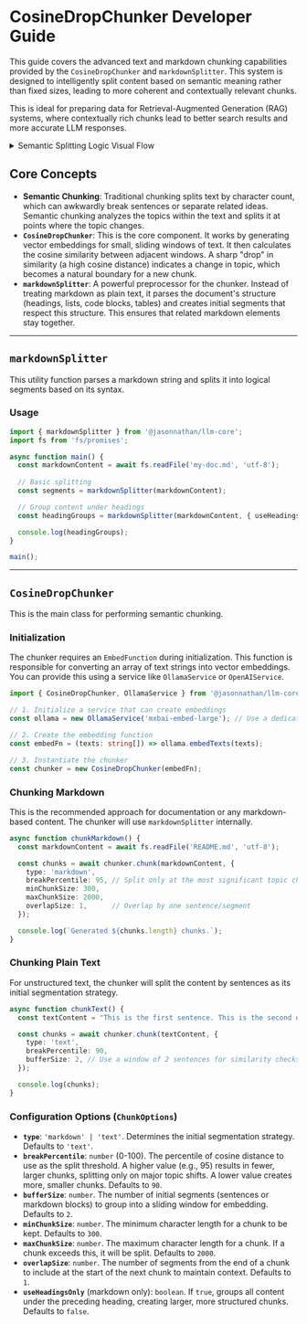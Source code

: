 # CosineDropChunker Developer Guide

This guide covers the advanced text and markdown chunking capabilities provided by the `CosineDropChunker` and `markdownSplitter`. This system is designed to intelligently split content based on semantic meaning rather than fixed sizes, leading to more coherent and contextually relevant chunks.

This is ideal for preparing data for Retrieval-Augmented Generation (RAG) systems, where contextually rich chunks lead to better search results and more accurate LLM responses.

<details>
<summary>Semantic Splitting Logic Visual Flow</summary>

```mermaid
flowchart TD
    subgraph CosineDropChunker
        A[Input Text/Markdown] --> B{Initial Segmentation}
        B -- Markdown --> B1[markdownSplitter]
        B -- Plain Text --> B2[Sentence Splitter]
        B1 --> C[Segments]
        B2 --> C[Segments]
        C --> D[Create Sliding Windows]
        D --> E[embedFn: Generate Embeddings]
        E --> F[Calculate Cosine Distances]
        F --> G[Find Threshold at Percentile]
        G --> H[Split at Topic Boundaries]
        H --> I[Apply Overlap]
    end
    I --> J[Final Chunks]

```

</details>

## Core Concepts

- **Semantic Chunking**: Traditional chunking splits text by character count, which can awkwardly break sentences or separate related ideas. Semantic chunking analyzes the topics within the text and splits it at points where the topic changes.
- **`CosineDropChunker`**: This is the core component. It works by generating vector embeddings for small, sliding windows of text. It then calculates the cosine similarity between adjacent windows. A sharp "drop" in similarity (a high cosine distance) indicates a change in topic, which becomes a natural boundary for a new chunk.
- **`markdownSplitter`**: A powerful preprocessor for the chunker. Instead of treating markdown as plain text, it parses the document's structure (headings, lists, code blocks, tables) and creates initial segments that respect this structure. This ensures that related markdown elements stay together.

---

## `markdownSplitter`

This utility function parses a markdown string and splits it into logical segments based on its syntax.

### Usage

```typescript
import { markdownSplitter } from '@jasonnathan/llm-core';
import fs from 'fs/promises';

async function main() {
  const markdownContent = await fs.readFile('my-doc.md', 'utf-8');
  
  // Basic splitting
  const segments = markdownSplitter(markdownContent);

  // Group content under headings
  const headingGroups = markdownSplitter(markdownContent, { useHeadingsOnly: true });

  console.log(headingGroups);
}

main();
```

---

## `CosineDropChunker`

This is the main class for performing semantic chunking.

### Initialization

The chunker requires an `EmbedFunction` during initialization. This function is responsible for converting an array of text strings into vector embeddings. You can provide this using a service like `OllamaService` or `OpenAIService`.

```typescript
import { CosineDropChunker, OllamaService } from '@jasonnathan/llm-core';

// 1. Initialize a service that can create embeddings
const ollama = new OllamaService('mxbai-embed-large'); // Use a dedicated embedding model

// 2. Create the embedding function
const embedFn = (texts: string[]) => ollama.embedTexts(texts);

// 3. Instantiate the chunker
const chunker = new CosineDropChunker(embedFn);
```

### Chunking Markdown

This is the recommended approach for documentation or any markdown-based content. The chunker will use `markdownSplitter` internally.

```typescript
async function chunkMarkdown() {
  const markdownContent = await fs.readFile('README.md', 'utf-8');

  const chunks = await chunker.chunk(markdownContent, {
    type: 'markdown',
    breakPercentile: 95, // Split only at the most significant topic changes
    minChunkSize: 300,
    maxChunkSize: 2000,
    overlapSize: 1,      // Overlap by one sentence/segment
  });

  console.log(`Generated ${chunks.length} chunks.`);
}
```

### Chunking Plain Text

For unstructured text, the chunker will split the content by sentences as its initial segmentation strategy.

```typescript
async function chunkText() {
  const textContent = "This is the first sentence. This is the second one. A third sentence provides new context and talks about something different.";

  const chunks = await chunker.chunk(textContent, {
    type: 'text',
    breakPercentile: 90,
    bufferSize: 2, // Use a window of 2 sentences for similarity checks
  });

  console.log(chunks);
}
```

### Configuration Options (`ChunkOptions`)

- **`type`**: `'markdown' | 'text'`. Determines the initial segmentation strategy. Defaults to `'text'`.
- **`breakPercentile`**: `number` (0-100). The percentile of cosine distance to use as the split threshold. A higher value (e.g., 95) results in fewer, larger chunks, splitting only on major topic shifts. A lower value creates more, smaller chunks. Defaults to `90`.
- **`bufferSize`**: `number`. The number of initial segments (sentences or markdown blocks) to group into a sliding window for embedding. Defaults to `2`.
- **`minChunkSize`**: `number`. The minimum character length for a chunk to be kept. Defaults to `300`.
- **`maxChunkSize`**: `number`. The maximum character length for a chunk. If a chunk exceeds this, it will be split. Defaults to `2000`.
- **`overlapSize`**: `number`. The number of segments from the end of a chunk to include at the start of the next chunk to maintain context. Defaults to `1`.
- **`useHeadingsOnly`** (markdown only): `boolean`. If `true`, groups all content under the preceding heading, creating larger, more structured chunks. Defaults to `false`.
